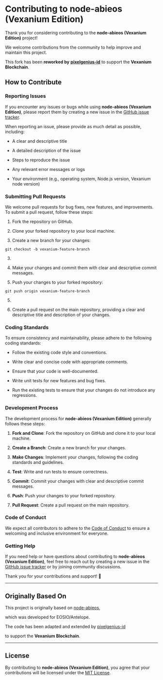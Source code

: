 # **Contributing to node-abieos (Vexanium Edition)**

  

Thank you for considering contributing to the  **node-abieos (Vexanium Edition)**  project!

We welcome contributions from the community to help improve and maintain this project.

This fork has been **reworked by** [**pixelgenius-id**](https://github.com/pixelgenius-id) to support the **Vexanium Blockchain**.

  

## **How to Contribute**

  

### **Reporting Issues**

  

If you encounter any issues or bugs while using  **node-abieos (Vexanium Edition)**, please report them by creating a new issue in the  [GitHub issue tracker](https://github.com/pixelgenius-id/node-abieos/issues).

When reporting an issue, please provide as much detail as possible, including:

-   A clear and descriptive title
    
-   A detailed description of the issue
    
-   Steps to reproduce the issue
    
-   Any relevant error messages or logs
    
-   Your environment (e.g., operating system, Node.js version, Vexanium node version)
    

  

### **Submitting Pull Requests**

  

We welcome pull requests for bug fixes, new features, and improvements. To submit a pull request, follow these steps:

1.  Fork the repository on GitHub.
    
2.  Clone your forked repository to your local machine.
    
3.  Create a new branch for your changes:
    

```
git checkout -b vexanium-feature-branch
```

3.    
    
4.  Make your changes and commit them with clear and descriptive commit messages.
    
5.  Push your changes to your forked repository:
    

```
git push origin vexanium-feature-branch
```

5.    
    
6.  Create a pull request on the main repository, providing a clear and descriptive title and description of your changes.
    

  

### **Coding Standards**

  

To ensure consistency and maintainability, please adhere to the following coding standards:

-   Follow the existing code style and conventions.
    
-   Write clear and concise code with appropriate comments.
    
-   Ensure that your code is well-documented.
    
-   Write unit tests for new features and bug fixes.
    
-   Run the existing tests to ensure that your changes do not introduce any regressions.
    

  

### **Development Process**

  

The development process for  **node-abieos (Vexanium Edition)**  generally follows these steps:

1.  **Fork and Clone**: Fork the repository on GitHub and clone it to your local machine.
    
2.  **Create a Branch**: Create a new branch for your changes.
    
3.  **Make Changes**: Implement your changes, following the coding standards and guidelines.
    
4.  **Test**: Write and run tests to ensure correctness.
    
5.  **Commit**: Commit your changes with clear and descriptive commit messages.
    
6.  **Push**: Push your changes to your forked repository.
    
7.  **Pull Request**: Create a pull request on the main repository.
    

  

### **Code of Conduct**

  

We expect all contributors to adhere to the  [Code of Conduct](CODE_OF_CONDUCT.md)  to ensure a welcoming and inclusive environment for everyone.

  

### **Getting Help**

  

If you need help or have questions about contributing to  **node-abieos (Vexanium Edition)**, feel free to reach out by creating a new issue in the  [GitHub issue tracker](https://github.com/pixelgenius-id/node-abieos/issues)  or by joining community discussions.

  

Thank you for your contributions and support! 🚀

----------

## **Originally Based On**

  

This project is originally based on  [node-abieos](https://github.com/eosrio/node-abieos),

which was developed for EOSIO/Antelope.

  

The code has been adapted and extended by  [pixelgenius-id](https://github.com/pixelgenius-id)

to support the **Vexanium Blockchain**.

----------

## **License**

  

By contributing to  **node-abieos (Vexanium Edition)**, you agree that your contributions will be licensed under the  [MIT License](../LICENSE).
